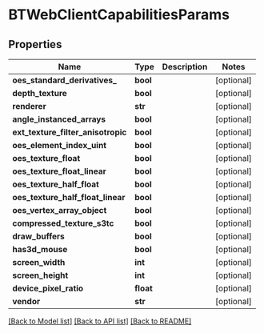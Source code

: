 # BTWebClientCapabilitiesParams

## Properties
Name | Type | Description | Notes
------------ | ------------- | ------------- | -------------
**oes_standard_derivatives_** | **bool** |  | [optional] 
**depth_texture** | **bool** |  | [optional] 
**renderer** | **str** |  | [optional] 
**angle_instanced_arrays** | **bool** |  | [optional] 
**ext_texture_filter_anisotropic** | **bool** |  | [optional] 
**oes_element_index_uint** | **bool** |  | [optional] 
**oes_texture_float** | **bool** |  | [optional] 
**oes_texture_float_linear** | **bool** |  | [optional] 
**oes_texture_half_float** | **bool** |  | [optional] 
**oes_texture_half_float_linear** | **bool** |  | [optional] 
**oes_vertex_array_object** | **bool** |  | [optional] 
**compressed_texture_s3tc** | **bool** |  | [optional] 
**draw_buffers** | **bool** |  | [optional] 
**has3d_mouse** | **bool** |  | [optional] 
**screen_width** | **int** |  | [optional] 
**screen_height** | **int** |  | [optional] 
**device_pixel_ratio** | **float** |  | [optional] 
**vendor** | **str** |  | [optional] 

[[Back to Model list]](../README.md#documentation-for-models) [[Back to API list]](../README.md#documentation-for-api-endpoints) [[Back to README]](../README.md)


